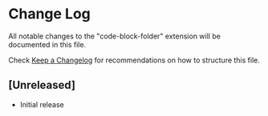 # Change Log

All notable changes to the "code-block-folder" extension will be documented in this file.

Check [Keep a Changelog](http://keepachangelog.com/) for recommendations on how to structure this file.

## [Unreleased]

- Initial release